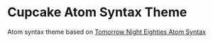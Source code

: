 # Cupcake Atom Syntax Theme

Atom syntax theme based on [Tomorrow Night Eighties Atom Syntax](https://github.com/rockymadden/tomorrow-night-eighties-syntax-theme)
